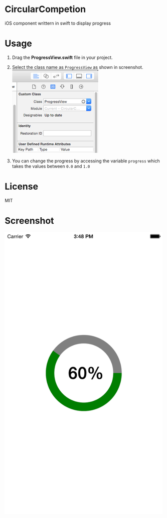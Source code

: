 # CircularCompetion
iOS component writtern in swift to display progress 

Usage
========
1. Drag the <b>ProgressView.swift</b> file in your project.

2. Select the class name as `ProgressView` as shown in screenshot.      
![](Screenshots/custom_class.png)

3. You can change the progress by accessing the variable `progress` which takes the values between `0.0` and `1.0`

License
========
MIT

Screenshot
========
![](Screenshots/app.png)
